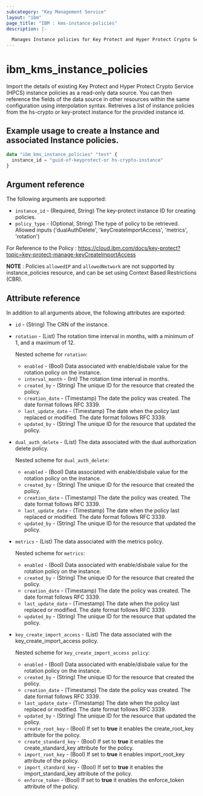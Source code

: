 ```yaml
---
subcategory: "Key Management Service"
layout: "ibm"
page_title: "IBM : kms-instance-policies"
description: |-

  Manages Instance policies for Key Protect and Hyper Protect Crypto Service (HPCS) services
---
```


# ibm_kms_instance_policies

Import the details of existing Key Protect and Hyper Protect Crypto Service (HPCS) instance policies as a read-only data source. You can then reference the fields of the data source in other resources within the same configuration using interpolation syntax. Retreives a list of instance policies from the hs-crypto or key-protect instance for the provided instance id.


## Example usage to create a Instance and associated Instance policies.

```terraform
data "ibm_kms_instance_policies" "test" {
  instance_id = "guid-of-keyprotect-or hs-crypto-instance"
}

```

## Argument reference

The following arguments are supported:

- `instance_id` - (Required, String) The key-protect instance ID for creating policies.
- `policy_type` - (Optional, String) The type of policy to be retrieved. Allowed inputs ('dualAuthDelete', 'keyCreateImportAccess', 'metrics', 'rotation')

For Reference to the Policy : https://cloud.ibm.com/docs/key-protect?topic=key-protect-manage-keyCreateImportAccess


**NOTE**
: Policies `allowedIP` and `allowedNetwork` are not supported by instance_policies resource, and can be set using Context Based Restrictions (CBR).

## Attribute reference

In addition to all arguments above, the following attributes are exported:

- `id` - (String) The CRN of the instance.
- `rotation` - (List) The rotation time interval in months, with a minimum of 1, and a maximum of 12.

    Nested scheme for `rotation`:
    - `enabled` - (Bool) Data associated with enable/disbale value for the rotation policy on the instance.
    - `interval_month` - (Int) The rotation time interval in months.
    - `created_by` - (String) The unique ID for the resource that created the policy.
    - `creation_date` - (Timestamp) The date the policy was created. The date format follows RFC 3339.
    - `last_update_date` - (Timestamp)  The date when the policy last replaced or modified. The date format follows RFC 3339.
    - `updated_by` - (String) The unique ID for the resource that updated the policy.

- `dual_auth_delete` - (List) The data associated with the dual authorization delete policy.

     Nested scheme for `dual_auth_delete`:
     - `enabled` - (Bool) Data associated with enable/disbale value for the rotation policy on the instance.
     - `created_by` - (String) The unique ID for the resource that created the policy.
     - `creation_date` - (Timestamp) The date the policy was created. The date format follows RFC 3339.
     - `last_update_date` - (Timestamp)  The date when the policy last replaced or modified. The date format follows RFC 3339.
     - `updated_by` - (String) The unique ID for the resource that updated the policy.

- `metrics` - (List) The data associated with the metrics policy.

     Nested scheme for `metrics`:
     - `enabled` - (Bool) Data associated with enable/disbale value for the rotation policy on the instance.
     - `created_by` - (String) The unique ID for the resource that created the policy.
     - `creation_date` - (Timestamp) The date the policy was created. The date format follows RFC 3339.
     - `last_update_date` - (Timestamp)  The date when the policy last replaced or modified. The date format follows RFC 3339.
     - `updated_by` - (String) The unique ID for the resource that updated the policy.

- `key_create_import_access` - (List) The data associated with the key_create_import_access policy.

     Nested scheme for `key_create_import_access policy`:
     - `enabled` - (Bool) Data associated with enable/disbale value for the rotation policy on the instance.
     - `created_by` - (String) The unique ID for the resource that created the policy.
     - `creation_date` - (Timestamp) The date the policy was created. The date format follows RFC 3339.
     - `last_update_date` - (Timestamp)  The date when the policy last replaced or modified. The date format follows RFC 3339.
     - `updated_by` - (String) The unique ID for the resource that updated the policy.
     - `create_root_key` - (Bool) If set to **true** it enables the create_root_key attribute for the policy.
     - `create_standard_key` - (Bool) If set to **true** it enables the create_standard_key attribute for the policy.
     - `import_root_key` - (Bool) If set to **true** it enables import_root_key attribute of the policy.
     - `import_standard_key` - (Bool) If set to **true** it enables the import_standard_key attribute of the policy.
     - `enforce_token` - (Bool) If set to **true** it enables the enforce_token attribute of the policy.
